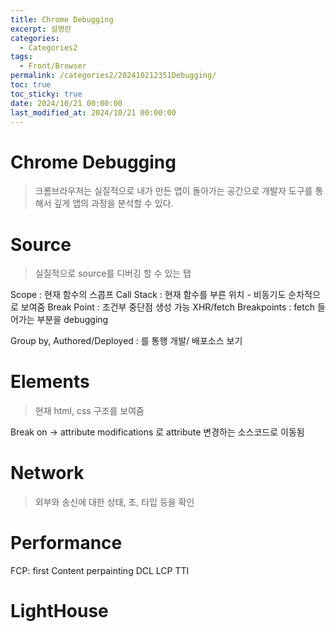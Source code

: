 ```yaml
---
title: Chrome Debugging
excerpt: 설명란
categories:
  - Categories2
tags:
  - Front/Browser
permalink: /categories2/202410212351Debugging/
toc: true
toc_sticky: true
date: 2024/10/21 00:00:00
last_modified_at: 2024/10/21 00:00:00
---
```

# Chrome Debugging
> 크롬브라우저는 실질적으로 내가 만든 앱이 돌아가는 공간으로 개발자 도구를 통해서 깊게 앱의 과정을 분석할 수 있다.


# Source
> 실질적으로 source를 디버깅 할 수 있는 탭

Scope : 현재 함수의 스콥프
Call Stack : 현재 함수를 부른 위치 - 비동기도 순차적으로 보여줌
Break Point : 조건부 중단점 생성 가능
XHR/fetch Breakpoints : fetch 들어가는 부분을 debugging

Group by, Authored/Deployed : 를 통행 개발/ 배포소스 보기
# Elements
> 현재 html, css 구조를 보여줌

Break on -> attribute modifications 로 attribute 변경하는 소스코드로 이동됨

# Network
> 외부와 송신에 대한 상태, 초, 타입 등을 확인

# Performance


FCP: first Content perpainting
DCL
LCP
TTI


# LightHouse